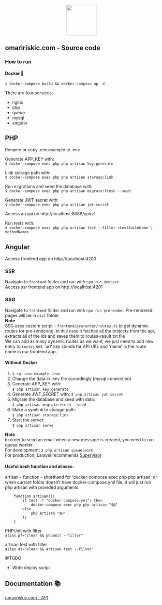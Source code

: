 <p align="center">
    <img src="https://user-images.githubusercontent.com/17277467/98308292-fab43880-1fc7-11eb-8c7a-73fef45e36ef.png" width="100">
</p>

## omaririskic.com - Source code

### How to run

#### Docker 🐬
```$ docker-compose build && docker-compose up -d```  

There are four services:
- nginx
- php
- queue
- mysql  
- angular


## PHP
Rename or copy .env.example to .env

Generate APP_KEY with:   
```$ docker-compose exec php php artisan key:generate```

Link storage path with:  
```$ docker-compose exec php php artisan storage:link```

Run migrations and seed the database with:  
```$ docker-compose exec php php artisan migrate:fresh --seed```  

Generate JWT secret with:  
```$ docker-compose exec php php artisan jwt:secret```

Access an api on http://localhost:8088/api/v1  

Run tests with:   
```$ docker-compose exec php php artisan test --filter <testSuiteName \ methodName>```

## Angular
Access frontend app on http://localhost:4200

### SSR
Navigate to `frontend` folder and run with `npm run dev:ssr`.  
Access ssr frontend app on http://localhost:4201

### SSG
Navigate to `frontend` folder and run with `npm run prerender`. Pre-rendered pages will be in `dist` folder.  
**Note**  
SSG uses custom script - `frontend/prerender/routes.ts` to get dynamic routes for pre-rendering, in this case it fetches all the projects from the api,  
extracts all of the ids and saves them to routes-result.txt file  
We can add as many dynamic routes as we want, we just need to add new entry to `routes` set. 'url' key stands for API URL and 'name' is the route name in our frontend app.

#### Without Docker
1. ```$ cp .env.example .env```
2. Change the data in .env file accordingly (mysql connection) 
3. Generate APP_KEY with:  
```$ php artisan key:generate```
4. Generate JWT_SECRET with: 
```$ php artisan jwt:secret```
4. Migrate the database and seed with data:  
```$ php artisan migrate:fresh --seed```  
5. Make a symlink to storage path:  
```$ php artisan storage:link```
6. Start the server:  
```$ php artisan serve```

**Note**  
In order to send an email when a new message is created, you need to run queue worker.  
For development: `$ php artisan queue:work`  
For production, Laravel recommends
[Supervisor](https://laravel.com/docs/8.x/queues#supervisor-configuration)    
 

#### Useful bash function and aliases: 

artisan - function - shorthand for 'docker-compose exec php php artisan' or  
when current folder doesn't have docker-compose.yml file, it will just run php artisan with provided arguments  
```$xslt
    function artisan(){
        if test -f "docker-compose.yml"; then
            docker-compose exec php php artisan "$@"
        else
            php artisan "$@"
        fi
    }
```
PHPUnit with filter  
``alias pf="clear && phpunit --filter"``
  
artisan test with filter  
``alias at="clear && artisan test --filter"``

@TODO
- Write deploy script

## Documentation 📚

[omaririskic.com - API](https://documenter.getpostman.com/view/6089658/TVYQ3Ere#64651b17-3546-4d25-bc15-4136e47bc814)